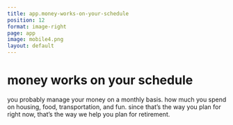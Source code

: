 ```yaml
---
title: app.money-works-on-your-schedule
position: 12
format: image-right
page: app
image: mobile4.png
layout: default
---
```


# money works on your schedule
you probably manage your money on a monthly basis. how much you spend on housing, food, transportation, 
and fun. since that’s the way you plan for right now, that’s the way we help you plan for retirement.